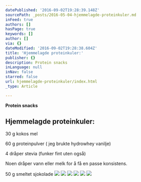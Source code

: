```yaml
---
datePublished: '2016-09-02T19:28:39.148Z'
sourcePath: _posts/2016-05-04-hjemmelagde-proteinkuler.md
inFeed: true
authors: []
hasPage: true
keywords: []
author: []
via: {}
dateModified: '2016-09-02T19:28:38.604Z'
title: 'Hjemmelagde proteinkuler:'
publisher: {}
description: Protein snacks
inLanguage: null
inNav: false
starred: false
url: hjemmelagde-proteinkuler/index.html
_type: Article

---
```

**Protein snacks**

## Hjemmelagde proteinkuler:

30 g kokos mel

60 g proteinpulver ( jeg brukte hydrowhey vanilje)

4 dråper stevia (funker fint uten også)

Noen dråper vann eller melk for å få en passe konsistens.

50 g smeltet sjokolade
![](https://s3-us-west-2.amazonaws.com/the-grid-img/p/4cb0adc4643abbe1424310efbadba2ce92473256.jpg)
![](https://s3-us-west-2.amazonaws.com/the-grid-img/p/f4b582d5b16cb33d8f6ffdbf191a26dab9ad6507.jpg)
![](https://the-grid-user-content.s3-us-west-2.amazonaws.com/e62fa699-1c95-4266-88b8-0f9eabcd504a.jpg)
![](https://s3-us-west-2.amazonaws.com/the-grid-img/p/3928b4c7863f076635b8ad5092dffdb31cdb4fda.jpg)
![](https://s3-us-west-2.amazonaws.com/the-grid-img/p/7749cbd811a8ddbd8d6f91ec3c2bd56fe0710d7d.jpg)
![](https://s3-us-west-2.amazonaws.com/the-grid-img/p/5e81c9716a922703e40343a75d6a219baab70db7.jpg)